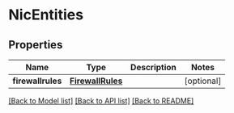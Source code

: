 # NicEntities

## Properties
Name | Type | Description | Notes
------------ | ------------- | ------------- | -------------
**firewallrules** | [**FirewallRules**](FirewallRules.md) |  | [optional] 

[[Back to Model list]](../README.md#documentation-for-models) [[Back to API list]](../README.md#documentation-for-api-endpoints) [[Back to README]](../README.md)


